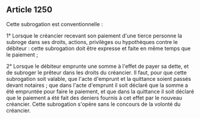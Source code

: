 Article 1250
----
Cette subrogation est conventionnelle :

1° Lorsque le créancier recevant son paiement d'une tierce personne la subroge
dans ses droits, actions, privilèges ou hypothèques contre le débiteur : cette
subrogation doit être expresse et faite en même temps que le paiement ;

2° Lorsque le débiteur emprunte une somme à l'effet de payer sa dette, et de
subroger le prêteur dans les droits du créancier. Il faut, pour que cette
subrogation soit valable, que l'acte d'emprunt et la quittance soient passés
devant notaires ; que dans l'acte d'emprunt il soit déclaré que la somme a été
empruntée pour faire le paiement, et que dans la quittance il soit déclaré que
le paiement a été fait des deniers fournis à cet effet par le nouveau créancier.
Cette subrogation s'opère sans le concours de la volonté du créancier.
